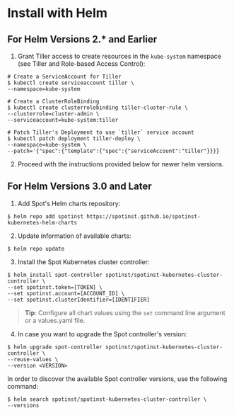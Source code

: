 # Install with Helm

## For Helm Versions 2.\* and Earlier

1. Grant Tiller access to create resources in the `kube-system` namespace (see Tiller and Role-based Access Control):

```Shellscript
# Create a ServiceAccount for Tiller
$ kubectl create serviceaccount tiller \
--namespace=kube-system

# Create a ClusterRoleBinding
$ kubectl create clusterrolebinding tiller-cluster-rule \
--clusterrole=cluster-admin \
--serviceaccount=kube-system:tiller

# Patch Tiller's Deployment to use `tiller` service account
$ kubectl patch deployment tiller-deploy \
--namespace=kube-system \
--patch='{"spec":{"template":{"spec":{"serviceAccount":"tiller"}}}}
```

2. Proceed with the instructions provided below for newer helm versions.

## For Helm Versions 3.0 and Later

1. Add Spot's Helm charts repository:

`$ helm repo add spotinst https://spotinst.github.io/spotinst-kubernetes-helm-charts`

2. Update information of available charts:

`$ helm repo update`

3. Install the Spot Kubernetes cluster controller:

```Shellscript
$ helm install spot-controller spotinst/spotinst-kubernetes-cluster-controller \
--set spotinst.token=[TOKEN] \
--set spotinst.account=[ACCOUNT_ID] \
--set spotinst.clusterIdentifier=[IDENTIFIER]
```

> **Tip**: Configure all chart values using the `set` command line argument or a values.yaml file.

4. In case you want to upgrade the Spot controller's version:

```Shellscript
$ helm upgrade spot-controller spotinst/spotinst-kubernetes-cluster-controller \
--reuse-values \
--version <VERSION>
```

In order to discover the available Spot controller versions, use the following command:

```Shellscript
$ helm search spotinst/spotinst-kubernetes-cluster-controller \
--versions
```
